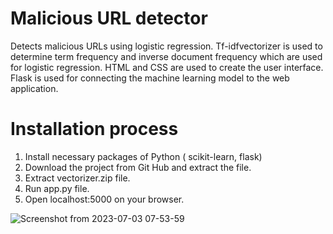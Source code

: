 # Malicious URL detector
Detects malicious URLs using logistic regression. Tf-idfvectorizer is used to determine term frequency and inverse document frequency which are used for logistic regression.
HTML and CSS are used to create the user interface. Flask is used for connecting the machine learning model to the web application.

# Installation process
1. Install necessary packages of Python ( scikit-learn, flask)
2. Download the project from Git Hub and extract the file.
3. Extract vectorizer.zip file.
4. Run app.py file.
5. Open localhost:5000 on your browser.

![Screenshot from 2023-07-03 07-53-59](https://github.com/Suzon70/System_Project/assets/53349003/adcc1627-1f79-4e60-b137-00a24aea9398)
